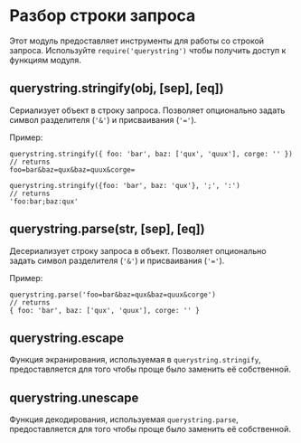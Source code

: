 # Разбор строки запроса

<!--name=querystring-->

Этот модуль предоставляет инструменты для работы со строкой запроса.
Используйте `require('querystring')` чтобы получить доступ к функциям модуля.


## querystring.stringify(obj, [sep], [eq])

Сериализует объект в строку запроса.
Позволяет опционально задать символ разделителя (`'&'`) и присваивания (`'='`).

Пример:

    querystring.stringify({ foo: 'bar', baz: ['qux', 'quux'], corge: '' })
    // returns
    foo=bar&baz=qux&baz=quux&corge=

    querystring.stringify({foo: 'bar', baz: 'qux'}, ';', ':')
    // returns
    'foo:bar;baz:qux'

## querystring.parse(str, [sep], [eq])

Десериализует строку запроса в объект.
Позволяет опционально задать символ разделителя (`'&'`) и присваивания (`'='`).

Пример:

    querystring.parse('foo=bar&baz=qux&baz=quux&corge')
    // returns
    { foo: 'bar', baz: ['qux', 'quux'], corge: '' }

## querystring.escape

Функция экранирования, используемая в `querystring.stringify`,
предоставляется для того чтобы проще было заменить её собственной.

## querystring.unescape

Функция декодирования, используемая `querystring.parse`,
предоставляется для того чтобы проще было заменить её собственной.
